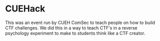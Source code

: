 # CUEHack

This was an event run by CUEH ComSec to teach people on how to build CTF challenges. We did this in a way to teach CTF's in a reverse psychology experiment to make to students think like a CTF creator.
